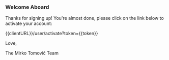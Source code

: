 ### Welcome Aboard

Thanks for signing up! You're almost done, please click on the link below to activate your account:

{{clientURL}}/user/activate?token={{token}}


Love,

The Mirko Tomović Team

